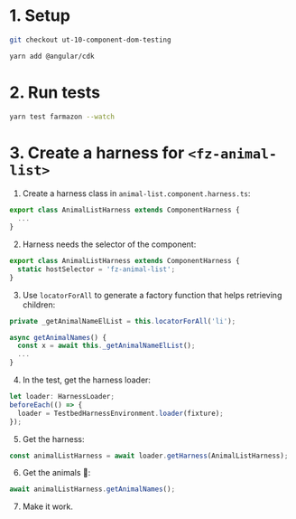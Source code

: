 # 1. Setup

```sh
git checkout ut-10-component-dom-testing

yarn add @angular/cdk
```

# 2. Run tests

```sh
yarn test farmazon --watch
```

# 3. Create a harness for `<fz-animal-list>`

1. Create a harness class in `animal-list.component.harness.ts`:

```typescript
export class AnimalListHarness extends ComponentHarness {
  ...
}
```

2. Harness needs the selector of the component:

```typescript
export class AnimalListHarness extends ComponentHarness {
  static hostSelector = 'fz-animal-list';
}
```

3. Use `locatorForAll` to generate a factory function that helps retrieving children:

```typescript
private _getAnimalNameElList = this.locatorForAll('li');

async getAnimalNames() {
  const x = await this._getAnimalNameElList();
  ...
}
```

4. In the test, get the harness loader:

```typescript
let loader: HarnessLoader;
beforeEach(() => {
  loader = TestbedHarnessEnvironment.loader(fixture);
});
```

5. Get the harness:

```typescript
const animalListHarness = await loader.getHarness(AnimalListHarness);
```

6. Get the animals 🐶:

```typescript
await animalListHarness.getAnimalNames();
```

7. Make it work.
